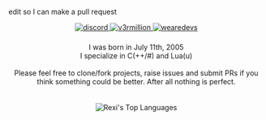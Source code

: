 edit so I can make a pull request

<div align="center">
<a href="https://discord.gg/misako" target="_blank">
<img src=https://img.shields.io/badge/discord-%2300acee.svg?color=5964D5&style=for-the-badge&logo=nologoretard&logoColor=white alt=discord style="margin-bottom: 5px;" />
</a>
  
<a href="https://v3rmillion.net/member.php?action=profile&uid=569052" target="_blank">
<img src=https://img.shields.io/badge/v3rmillion-%2300acee.svg?color=DD3C3B&style=for-the-badge&logo=v3rmillion&logoColor=white alt=v3rmillion style="margin-bottom: 5px;" />
</a> 
  
<a href="https://wearedevs.net/profile/reputation?uid=59576" target="_blank">
<img src=https://img.shields.io/badge/wearedevs-%2300acee.svg?color=2F2F2F&style=for-the-badge&logo=wearedevs&logoColor=white alt=wearedevs style="margin-bottom: 5px;" />
</a>

<br />  
  
<br />
I was born in July 11th, 2005
  
<br />
I specialize in C(++/#) and Lua(u)

<br />


<br />
Please feel free to clone/fork projects, raise issues and submit PRs if you think something could be better. After all nothing is perfect.<br />
<br />

<br />
<img src="https://github-readme-stats.vercel.app/api/top-langs/?username=rexirexii&layout=compact&theme=dark&bg_color=0A0A0A" alt="Rexi's Top Languages"/>
<br />
</div>
